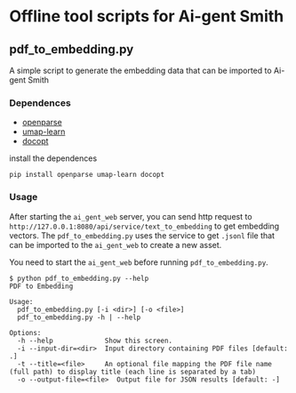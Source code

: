 # Offline tool scripts for Ai-gent Smith 

## pdf_to_embedding.py

A simple script to generate the embedding data that can be imported to 
Ai-gent Smith

### Dependences

- [openparse](https://github.com/Filimoa/open-parse)
- [umap-learn](https://github.com/lmcinnes/umap)
- [docopt](https://github.com/docopt/docopt)

install the dependences 

```
pip install openparse umap-learn docopt
```

### Usage

After starting the `ai_gent_web` server, you can send http request to 
`http://127.0.0.1:8080/api/service/text_to_embedding` to get embedding
vectors. The `pdf_to_embedding.py` uses the service to get `.jsonl` file
that can be imported to the `ai_gent_web` to create a new asset.

You need to start the `ai_gent_web` before running `pdf_to_embedding.py`.  

```
$ python pdf_to_embedding.py --help
PDF to Embedding

Usage:
  pdf_to_embedding.py [-i <dir>] [-o <file>]
  pdf_to_embedding.py -h | --help

Options:
  -h --help             Show this screen.
  -i --input-dir=<dir>  Input directory containing PDF files [default: .]
  -t --title=<file>     An optional file mapping the PDF file name (full path) to display title (each line is separated by a tab)
  -o --output-file=<file>  Output file for JSON results [default: -]
```

